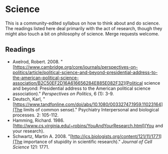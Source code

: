 # Science
This is a community-edited syllabus on how to think about and do science. The readings listed here deal primarily with the act of research, though they might also touch a bit on philosophy of science. Merge requests welcome.

## Readings
- Axelrod, Robert. 2008. "[https://www.cambridge.org/core/journals/perspectives-on-politics/article/political-science-and-beyond-presidential-address-to-the-american-political-science-association/B2C50EF2D16A616656284E885E082F32](Political science and beyond: Presidential address to the American political science association)." _Perspectives on Politics_, 6 (1): 3-9.
- Deutsch, Karl, "[https://www.tandfonline.com/doi/abs/10.1080/00332747.1959.11023164](The limits of common sense)." Psychiatry 
Interpersonal and biological processes. 2: 105-112.
- Hamming, Richard. 1986. [http://www.cs.virginia.edu/~robins/YouAndYourResearch.html](You and your research).
- Schwartz, Martin A. 2008. "[http://jcs.biologists.org/content/121/11/1771](The importance of stupidity in scientific research)." _Journal of Cell Science_ 121: 1771.
